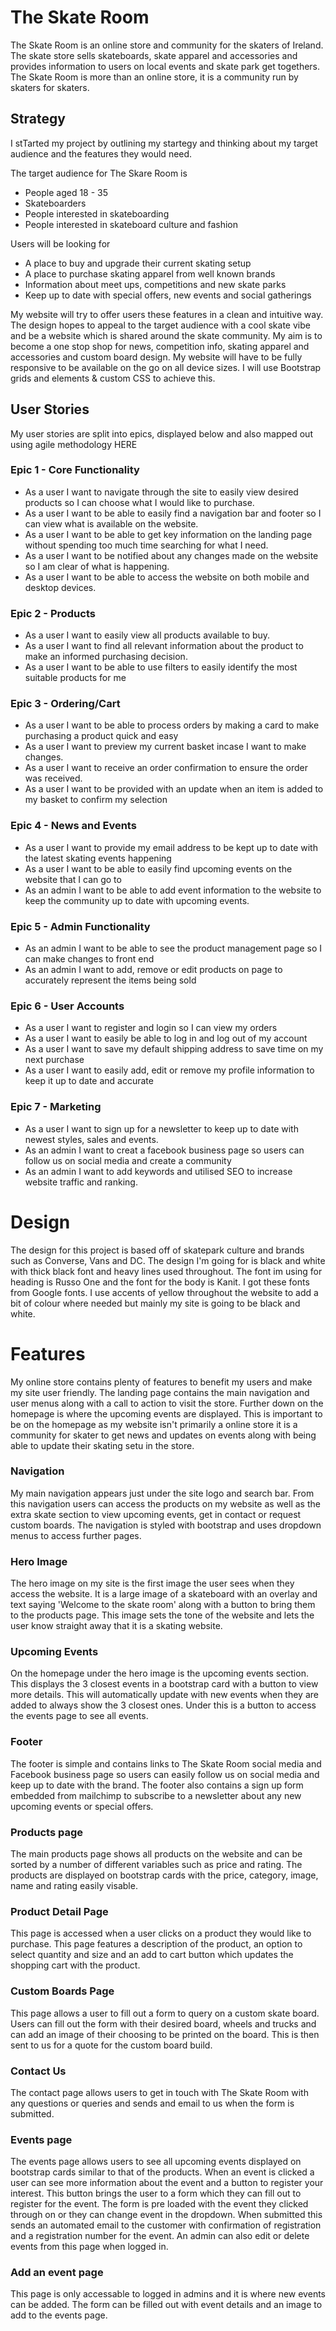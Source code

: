 # The Skate Room

The Skate Room is an online store and community for the skaters of Ireland. The skate store sells skateboards, skate apparel and accessories and provides information to users on local events and skate park get togethers. The Skate Room is more than an online store, it is a community run by skaters for skaters.

## Strategy

I stTarted my project by outlining my startegy and thinking about my target audience and the features they would need.

The target audience for The Skare Room is

- People aged 18 - 35
- Skateboarders
- People interested in skateboarding
- People interested in skateboard culture and fashion

Users will be looking for

- A place to buy and upgrade their current skating setup
- A place to purchase skating apparel from well known brands
- Information about meet ups, competitions and new skate parks
- Keep up to date with special offers, new events and social gatherings

My website will try to offer users these features in a clean and intuitive way. The design hopes to appeal to the target audience with a cool skate vibe and be a website which is shared around the skate community. My aim is to become a one stop shop for news, competition info, skating apparel and accessories and custom board design. My website will have to be fully responsive to be available on the go on all device sizes. I will use Bootstrap grids and elements & custom CSS to achieve this.

## User Stories

My user stories are split into epics, displayed below and also mapped out using agile methodology HERE

### Epic 1 - Core Functionality

- As a user I want to navigate through the site to easily view desired products so I can choose what I would like to purchase.
- As a user I want to be able to easily find a navigation bar and footer so I can view what is available on the website.
- As a user I want to be able to get key information on the landing page without spending too much time searching for what I need.
- As a user I want to be notified about any changes made on the website so I am clear of what is happening.
- As a user I want to be able to access the website on both mobile and desktop devices.

### Epic 2 - Products

- As a user I want to easily view all products available to buy.
- As a user I want to find all relevant information about the product to make an informed purchasing decision.
- As a user I want to be able to use filters to easily identify the most suitable products for me

### Epic 3 - Ordering/Cart

- As a user I want to be able to process orders by making a card to make purchasing a product quick and easy
- As a user I want to preview my current basket incase I want to make changes.
- As a user I want to receive an order confirmation to ensure the order was received.
- As a user I want to be provided with an update when an item is added to my basket to confirm my selection

### Epic 4 - News and Events

- As a user I want to provide my email address to be kept up to date with the latest skating events happening
- As a user I want to be able to easily find upcoming events on the website that I can go to
- As an admin I want to be able to add event information to the website to keep the community up to date with upcoming events.

### Epic 5 - Admin Functionality

- As an admin I want to be able to see the product management page so I can make changes to front end
- As an admin I want to add, remove or edit products on page to accurately represent the items being sold

### Epic 6 - User Accounts

- As a user I want to register and login so I can view my orders
- As a user I want to easily be able to log in and log out of my account
- As a user I want to save my default shipping address to save time on my next purchase
- As a user I want to easily add, edit or remove my profile information to keep it up to date and accurate

### Epic 7 - Marketing

- As a user I want to sign up for a newsletter to keep up to date with newest styles, sales and events.
- As an admin I want to creat a facebook business page so users can follow us on social media and create a community
- As an admin I want to add keywords and utilised SEO to increase website traffic and ranking.

# Design

The design for this project is based off of skatepark culture and brands such as Converse, Vans and DC. The design I'm going for is black and white with thick black font and heavy lines used throughout. The font im using for heading is Russo One and the font for the body is Kanit. I got these fonts from Google fonts. I use accents of yellow throughout the website to add a bit of colour where needed but mainly my site is going to be black and white.

# Features

My online store contains plenty of features to benefit my users and make my site user friendly. The landing page contains the main navigation and user menus along with a call to action to visit the store. Further down on the homepage is where the upcoming events are displayed. This is important to be on the homepage as my website isn't primarily a online store it is a community for skater to get news and updates on events along with being able to update their skating setu  in the store.

### Navigation

My main navigation appears just under the site logo and search bar. From this navigation users can access the products on my website as well as the extra skate section to view upcoming events, get in contact or request custom boards. The navigation is styled with bootstrap and uses dropdown menus to access further pages.

### Hero Image

The hero image on my site is the first image the user sees when they access the website. It is a large image of a skateboard with an overlay and text saying 'Welcome to the skate room' along with a button to bring them to the products page. This image sets the tone of the website and lets the user know straight away that it is a skating website.

### Upcoming Events

On the homepage under the hero image is the upcoming events section. This displays the 3 closest events in a bootstrap card with a button to view more details. This will automatically update with new events when they are added to always show the 3 closest ones. Under this is a button to access the events page to see all events.

### Footer

The footer is simple and contains links to The Skate Room social media and Facebook business page so users can easily follow us on social media and keep up to date with the brand. The footer also contains a sign up form embedded from mailchimp to subscribe to a newsletter about any new upcoming events or special offers.

### Products page

The main products page shows all products on the website and can be sorted by a number of different variables such as price and rating. The products are displayed on bootstrap cards with the price, category, image, name and rating easily visable.

### Product Detail Page

This page is accessed when a user clicks on a product they would like to purchase. This page features a description of the product, an option to select quantity and size and an add to cart button which updates the shopping cart with the product.

### Custom Boards Page

This page allows a user to fill out a form to query on a custom skate board. Users can fill out the form with their desired board, wheels and trucks and can add an image of their choosing to be printed on the board. This is then sent to us for a quote for the custom board build. 

### Contact Us

The contact page allows users to get in touch with The Skate Room with any questions or queries and sends and email to us when the form is submitted.

### Events page

The events page allows users to see all upcoming events displayed on bootstrap cards similar to that of the products. When an event is clicked a user can see more information about the event and a button to register your interest. This button brings the user to a form which they can fill out to register for the event. The form is pre loaded with the event they clicked through on or they can change event in the dropdown. When submitted this sends an automated email to the customer with confirmation of registration and a registration number for the event. An admin can also edit or delete events from this page when logged in.

### Add an event page

This page is only accessable to logged in admins and it is where new events can be added. The form can be filled out with event details and an image to add to the events page.
